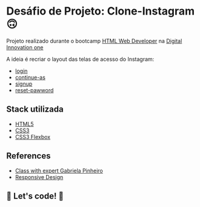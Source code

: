 # Desáfio de Projeto: Clone-Instagram 🙃

Projeto realizado durante o bootcamp [HTML Web Developer](developer) na [Digital Innovation one](https://web.dio.me)

A ideia é recriar o layout das telas de acesso do Instagram:

- [login](https://heviane.github.io/clone-instagram)
- [continue-as](https://heviane.github.io/clone-instagram/continue-as.html)
- [signup](https://heviane.github.io/clone-instagram/signup.html)
- [reset-pawword](https://heviane.github.io/clone-instagram/reset-password.html)

## Stack utilizada

- [HTML5](https://www.w3schools.com/html)
- [CSS3](https://www.w3schools.com/css)
- [CSS3 Flexbox](https://www.w3schools.com/css/css3_flexbox.asp)

## References

- [Class with expert Gabriela Pinheiro](https://github.com/SpruceGabriela/instagram-dio)
- [Responsive Design](https://developer.mozilla.org/en-US/docs/Learn/CSS/CSS_layout/Responsive_Design)

## 🚀 Let's code! 🚀
